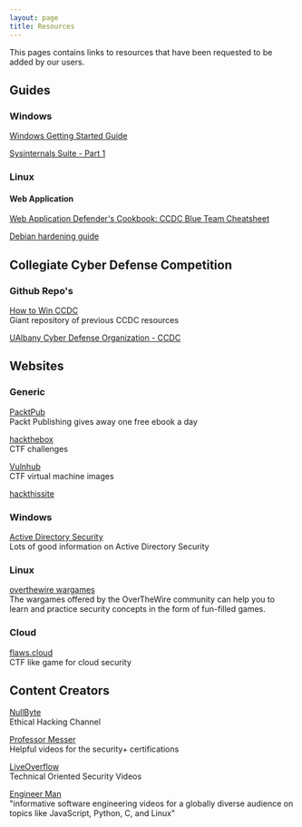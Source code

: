 ```yaml
---
layout: page
title: Resources
---
```


This pages contains links to resources that have been requested to be added by our users.

## Guides

### Windows

[Windows Getting Started Guide](https://tinyurl.com/CDOWindowsPrimerfall19)

[Sysinternals Suite - Part 1](https://tinyurl.com/CDOIntroSys)

### Linux

#### Web Application

[Web Application Defender's Cookbook: CCDC Blue Team Cheatsheet](https://www.trustwave.com/en-us/resources/blogs/spiderlabs-blog/web-application-defenders-cookbook-ccdc-blue-team-cheatsheet/)  

[Debian hardening guide](http://firewallingit.blogspot.com/2015/04/ccdc-debian-hardening-guide.html)  

## Collegiate Cyber Defense Competition

### Github Repo's

[How to Win CCDC](https://github.com/mubix/howtowinccdc)  
Giant repository of previous CCDC resources

[UAlbany Cyber Defense Organization - CCDC ](https://github.com/cyber-defense-organization/CCDC)

## Websites

### Generic

[PacktPub](https://www.packtpub.com/free-learning)  
Packt Publishing gives away one free ebook a day  

[hackthebox](https://www.hackthebox.eu/)  
CTF challenges  

[Vulnhub](https://www.vulnhub.com/)  
CTF virtual machine images  

[hackthissite](https://www.hackthissite.org/)

### Windows 

[Active Directory Security](https://adsecurity.org/)  
Lots of good information on Active Directory Security

### Linux

[overthewire wargames](https://overthewire.org/wargames/)  
The wargames offered by the OverTheWire community can help you to learn and practice security concepts in the form of fun-filled games.  

### Cloud 
[flaws.cloud](http://flaws.cloud/)  
CTF like game for cloud security  

## Content Creators

[NullByte](https://www.youtube.com/channel/UCgTNupxATBfWmfehv21ym-g/featured)  
Ethical Hacking Channel

[Professor Messer](https://www.youtube.com/user/professormesser)  
Helpful videos for the security+ certifications

[LiveOverflow](https://www.youtube.com/channel/UClcE-kVhqyiHCcjYwcpfj9w)  
Technical Oriented Security Videos

[Engineer Man](https://www.youtube.com/channel/UCrUL8K81R4VBzm-KOYwrcxQ/playlists)  
"informative software engineering videos for a globally diverse audience on topics like JavaScript, Python, C, and Linux"

